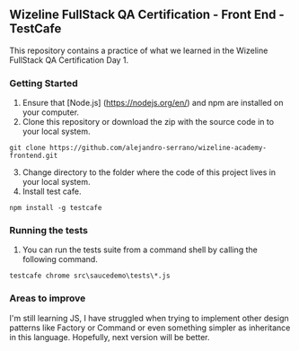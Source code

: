 ## Wizeline FullStack QA Certification - Front End - TestCafe
This repository contains a practice of what we learned in the Wizeline FullStack QA Certification Day 1.

### Getting Started
1. Ensure that [Node.js] (https://nodejs.org/en/) and npm are installed on your computer.
2. Clone this repository or download the zip with the source code in to your local system.
```
git clone https://github.com/alejandro-serrano/wizeline-academy-frontend.git
```
3. Change directory to the folder where the code of this project lives in your local system.
4. Install test cafe.
```
npm install -g testcafe
```

### Running the tests
1. You can run the tests suite from a command shell by calling the following command.
```
testcafe chrome src\saucedemo\tests\*.js
```

### Areas to improve
I'm still learning JS, I have struggled when trying to implement other design patterns like Factory or Command or even something simpler as inheritance in this language. Hopefully, next version will be better.
